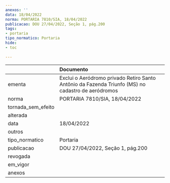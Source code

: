 ```yaml
---
anexos: ''
data: 18/04/2022
norma: PORTARIA 7810/SIA, 18/04/2022
publicacao: DOU 27/04/2022, Seção 1, pág.200
tags:
- portaria
tipo_normatico: Portaria
hide: 
- toc 
 
---
```


|                    | Documento                                                                                         |
|:-------------------|:--------------------------------------------------------------------------------------------------|
| ementa             | Exclui o Aeródromo privado Retiro Santo Antônio da Fazenda Triunfo (MS) no cadastro de aeródromos |
| norma              | PORTARIA 7810/SIA, 18/04/2022                                                                     |
| tornada_sem_efeito |                                                                                                   |
| alterada           |                                                                                                   |
| data               | 18/04/2022                                                                                        |
| outros             |                                                                                                   |
| tipo_normatico     | Portaria                                                                                          |
| publicacao         | DOU 27/04/2022, Seção 1, pág.200                                                                  |
| revogada           |                                                                                                   |
| em_vigor           |                                                                                                   |
| anexos             |                                                                                                   |